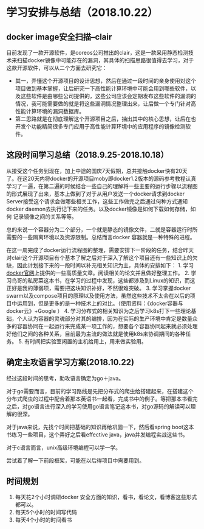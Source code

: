 # 学习安排与总结（2018.10.22）
## docker image安全扫描–clair

目前发现了一款开源软件，是coreos公司推出的clair，这是一款采用静态检测技术来扫描docker镜像中可能存在的漏洞，其具体的扫描思路很值得去学习，对于这款开源软件，可以从二个方面去研究它：

- 其一，弄懂这个开源项目的设计思想，然后在通过一段时间的亲身使用对这个项目做到基本掌握，让后研究一下高性能计算环境中可能会用到哪些软件，以及这些软件是由哪些公司提供的，这些公司应该会定期发布这些软件的漏洞的情况，我可能需要做的就是将这些漏洞情况整理出来，让后做一个专门针对高性能计算环境的漏洞数据库。
- 第二思路就是在彻底理解这个开源项目之后，抽出其中的核心思想，让后在也开发个功能精简很多专门应用于高性能计算环境中的应用程序的镜像检测软件。

## 这段时间学习总结（2018.9.25-2018.10.18）

从接受这个任务到现在，加上中途的国庆7天假期，总共接触docker快有20天了。在这20天内将docker的开源项目moby即docker1.2版本的源码参考教程认真学习了一遍，在第二遍的时候结合一些自己的理解将一些主要的运行步骤以流程图的形式展现了出来，基本上做到了对于从用户发送一个docker请求到docker Server接受这个请求会做哪些相关工作，这些工作做完之后通过何种方式通知docker daemon去执行记下来的任务。以及docker镜像是如何下载如何存储，如何 记录镜像之间的关系等等。

总的来说一个容器分为二个部分，一个就是静态的镜像文件，二就是容器运行时所需要的一些隔离环境以及资源限制。总结而言docker 容器就是一种特殊的进程。

在这一周完成了docker运行流程图的整理，需要安排下一阶段的任务，结合昨天对clair这个开源项目有个基本了解之后对于深入了解这个项目还有一些知识上的欠缺，因此计划接下来的一段时间以补充相关知识为主，具体的安排如下： 1. 学习[docker官网](https://www.nkode.io/2014/08/24/valuable-docker-links.html)上提供的一些高质量文章。阅读相关的论文并且做好整理工作。 2. 学习鸟哥的私房菜这本书，在学习的过程中发现，这些都涉及到Linux的知识，而这正好是我的薄弱项，需要把这块知识补好，不然很难突破。 3. 学习掌握docker swarm以及compose项目的原理以及使用方法，虽然这些技术不太会在以后的项目中运用到，但是更多的是一种技术上的对比。（使用资料：《docker容器与docker云》+Google ） 4. 学习分布式的相关知识为之后学习k8s打下一些理论基础，个人认为容器的灵魂部分对其的编排，因为在实际的生产环境中肯定是数量众多的容器协同在一起运行来完成某一项工作的，想要各个容器协同起来就必须处理好他们之间的各种关系，目前最为主流的做法就是使用k8s来协调期间的各种任务。 5. 有时间把实验室闲置的主机给用上，用来做实验用。

## 确定主攻语言学习方案(2018.10.22)

经过这段时间的思考，助攻语言确定为go＋java。

对于go需要而言，目前的学习路线是先把分布式的爬虫给搭建起来，在搭建这个分布式爬虫的过程中配合着那本英语书一起看，完成书中的例子。等把那本书看完之后，对go语言进行深入的学习使用go语言笔记这本书，对go源码的解读可以理解的很深。

对于java来说，先找个时间把基础的知识再给巩固一下，然后看spring boot这本书练习一些项目，这个弄好之后看effective java，java并发编程实战这些书。

对于c语言而言，unix高级环境编程可以学一学。

尝试着了解一下前段框架，可能在以后得项目中需要用到。

## 时间规划

1. 每天花2个小时调研docker 安全方面的知识，看书，看论文，看博客这些形式都可以。
2. 每天5个小时的时间写代码
3. 每天4个小时的时间看书